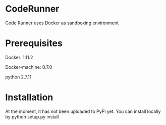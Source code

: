 # CodeRunner
Code Runner uses Docker as sandboxing environment

# Prerequisites

Docker: 1.11.2 

Docker-machine: 0.7.0

python 2.7.11


# Installation 

At the moment, it has not been uploaded to PyPi yet. You can install locally by python setup.py install 
